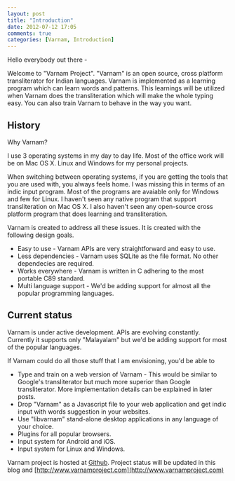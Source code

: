 ```yaml
---
layout: post
title: "Introduction"
date: 2012-07-12 17:05
comments: true
categories: [Varnam, Introduction]
---
```

Hello everybody out there -

Welcome to "Varnam Project". "Varnam" is an open source, cross platform transliterator for Indian languages. Varnam is implemented as a learning program which can learn words and patterns. This learnings will be utilized when Varnam does the transliteration which will make the whole typing easy. You can also train Varnam to behave in the way you want.

History
---------

Why Varnam?

I use 3 operating systems in my day to day life. Most of the office work will be on Mac OS X. Linux and Windows for my personal projects.

When switching between operating systems, if you are getting the tools that you are used with, you always feels home. I was missing this in terms of an indic input program. Most of the programs are avaiable only for Windows and few for Linux. I haven't seen any native program that support transliteration on Mac OS X. I also haven't seen any open-source cross platform program that does learning and transliteration.

Varnam is created to address all these issues. It is created with the following design goals.

* Easy to use  - Varnam APIs are very straightforward and easy to use.
* Less dependencies - Varnam uses SQLite as the file format. No other dependecies are required.
* Works everywhere - Varnam is written in C adhering to the most portable C89 standard.
* Multi language support - We'd be adding support for almost all the popular programming languages.

Current status
---------------

Varnam is under active development. APIs are evolving constantly. Currently it supports only "Malayalam" but we'd be adding support for most of the popular languages.

If Varnam could do all those stuff that I am envisioning, you'd be able to

* Type and train on a web version of Varnam - This would be similar to Google's transliterator but much more superior than Google transliterator. More implementation details can be explained in later posts.
* Drop "Varnam" as a Javascript file to your web application and get indic input with words suggestion in your websites.
* Use "libvarnam" stand-alone desktop applications in any language of your choice.
* Plugins for all popular browsers.
* Input system for Android and iOS.
* Input system for Linux and Windows.

Varnam project is hosted at [Github](https://github.com/navaneeth/libvarnam "libvarnam"). Project status will be updated in this blog and [http://www.varnamproject.com](http://www.varnamproject.com)


